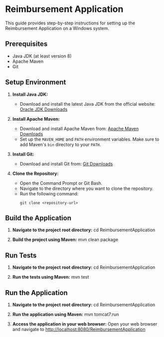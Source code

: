 # Reimbursement Application

This guide provides step-by-step instructions for setting up the Reimbursement Application on a Windows system.

## Prerequisites

- Java JDK (at least version 8)
- Apache Maven
- Git

## Setup Environment

1. **Install Java JDK:**
   - Download and install the latest Java JDK from the official website: [Oracle JDK Downloads](https://www.oracle.com/java/technologies/javase-downloads.html)

2. **Install Apache Maven:**
   - Download and install Apache Maven from: [Apache Maven Downloads](https://maven.apache.org/download.cgi)
   - Set up the `MAVEN_HOME` and `PATH` environment variables. Make sure to add Maven's `bin` directory to your `PATH`.

3. **Install Git:**
   - Download and install Git from: [Git Downloads](https://git-scm.com/downloads)

4. **Clone the Repository:**
   - Open the Command Prompt or Git Bash.
   - Navigate to the directory where you want to clone the repository.
   - Run the following command:
     ```
     git clone <repository-url>
     ```

## Build the Application

1. **Navigate to the project root directory:**
cd ReimbursementApplication

2. **Build the project using Maven:**
mvn clean package

## Run Tests

1. **Navigate to the project root directory:**
cd ReimbursementApplication

2. **Run the tests using Maven:**
mvn test

## Run the Application

1. **Navigate to the project root directory:**
cd ReimbursementApplication

2. **Run the application using Maven:**
mvn tomcat7:run

3. **Access the application in your web browser:**
Open your web browser and navigate to [http://localhost:8080/ReimbursementApplication](http://localhost:8080/ReimbursementApplication)


